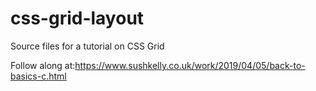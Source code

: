 # css-grid-layout
Source files for a tutorial on CSS Grid

Follow along at:https://www.sushkelly.co.uk/work/2019/04/05/back-to-basics-c.html

